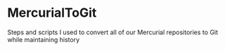 # MercurialToGit
Steps and scripts I used to convert all of our Mercurial repositories to Git while maintaining history
